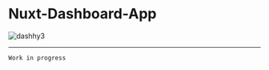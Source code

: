 # Nuxt-Dashboard-App
![dashhy3](https://user-images.githubusercontent.com/63167644/194138939-918b4ecc-700e-49be-85d1-e1f687d95c17.png)

****
`Work in progress`
